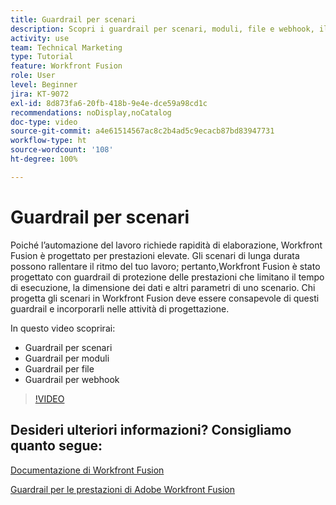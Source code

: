 ```yaml
---
title: Guardrail per scenari
description: Scopri i guardrail per scenari, moduli, file e webhook, il tutto in [!DNL Adobe Workfront Fusion].
activity: use
team: Technical Marketing
type: Tutorial
feature: Workfront Fusion
role: User
level: Beginner
jira: KT-9072
exl-id: 8d873fa6-20fb-418b-9e4e-dce59a98cd1c
recommendations: noDisplay,noCatalog
doc-type: video
source-git-commit: a4e61514567ac8c2b4ad5c9ecacb87bd83947731
workflow-type: ht
source-wordcount: '108'
ht-degree: 100%

---
```


# Guardrail per scenari

Poiché l’automazione del lavoro richiede rapidità di elaborazione, Workfront Fusion è progettato per prestazioni elevate. Gli scenari di lunga durata possono rallentare il ritmo del tuo lavoro; pertanto,Workfront Fusion è stato progettato con guardrail di protezione delle prestazioni che limitano il tempo di esecuzione, la dimensione dei dati e altri parametri di uno scenario. Chi progetta gli scenari in Workfront Fusion deve essere consapevole di questi guardrail e incorporarli nelle attività di progettazione.

In questo video scoprirai:

* Guardrail per scenari
* Guardrail per moduli
* Guardrail per file
* Guardrail per webhook

>[!VIDEO](https://video.tv.adobe.com/v/335314/?quality=12&learn=on)

## Desideri ulteriori informazioni? Consigliamo quanto segue:

[Documentazione di Workfront Fusion](https://experienceleague.adobe.com/docs/workfront/using/adobe-workfront-fusion/workfront-fusion-2.html?lang=it)

[Guardrail per le prestazioni di Adobe Workfront Fusion](https://experienceleague.adobe.com/docs/workfront/using/adobe-workfront-fusion/get-started-with-workfront-fusion/fusion-performance-guardrails.html?lang=it)
